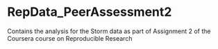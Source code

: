 # RepData_PeerAssessment2
Contains the analysis for the Storm data as part of Assignment 2 of the Coursera course on Reproducible Research
